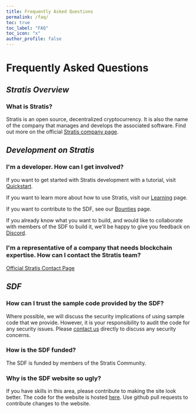 ```yaml
---
title: Frequently Asked Questions
permalink: /faq/
toc: true
toc_label: "FAQ"
toc_icon: "x"
author_profile: false
---
```

# Frequently Asked Questions

## *Stratis Overview*

### What is Stratis?

Stratis is an open source, decentralized cryptocurrency. It is also the name of the company that manages and develops the associated software. Find out more on the official [Stratis company page](https://stratisplatform.com/).

## *Development on Stratis*

### I'm a developer. How can I get involved?

If you want to get started with Stratis development with a tutorial, visit [Quickstart](/starting/).

If you want to learn more about how to use Stratis, visit our [Learning](/learning/) page.

If you want to contribute to the SDF, see our [Bounties](/bounties/) page.

If you already know what you want to build, and would like to collaborate with members of the SDF to build it, we'll be happy to give you feedback on [Discord](/discord/).

### I'm a representative of a company that needs blockchain expertise. How can I contact the Stratis team?

[Official Stratis Contact Page](https://stratisplatform.com/contact-us/)

## *SDF*

### How can I trust the sample code provided by the SDF?

Where possible, we will discuss the security implications of using sample code that we provide. However, it is your responsibility to audit the code for any security issues. Please [contact us](/contact/) directly to discuss any security concerns.

### How is the SDF funded?

The SDF is funded by members of the Stratis Community.

### Why is the SDF website so ugly?

If you have skills in this area, please contribute to making the site look better. The code for the website is hosted [here](https://github.com/StratisDevelopmentFoundation/StratisDevelopmentFoundation.github.io). Use github pull requests to contribute changes to the website.
